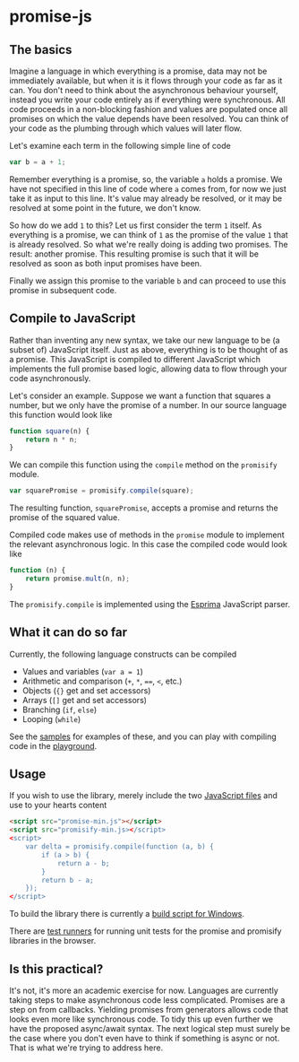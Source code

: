 promise-js
==========


The basics
----------

Imagine a language in which everything is a promise, data may not be immediately available, but when it is it flows through your code as far as it can.
You don't need to think about the asynchronous behaviour yourself, instead you write your code entirely as if everything were synchronous.
All code proceeds in a non-blocking fashion and values are populated once all promises on which the value depends have been resolved.
You can think of your code as the plumbing through which values will later flow.

Let's examine each term in the following simple line of code

```js
var b = a + 1;
```

Remember everything is a promise, so, the variable `a` holds a promise. 
We have not specified in this line of code where `a` comes from, for now we just take it as input to this line.
It's value may already be resolved, or it may be resolved at some point in the future, we don't know.

So how do we add `1` to this? Let us first consider the term `1` itself. As everything is a promise, we can think of `1` as the promise of the value `1` that is already resolved.
So what we're really doing is adding two promises.
The result: another promise.
This resulting promise is such that it will be resolved as soon as both input promises have been.

Finally we assign this promise to the variable `b` and can proceed to use this promise in subsequent code. 


Compile to JavaScript
-----------

Rather than inventing any new syntax, we take our new language to be (a subset of) JavaScript itself.
Just as above, everything is to be thought of as a promise.
This JavaScript is compiled to different JavaScript which implements the full promise based logic, allowing data to flow through your code asynchronously. 

Let's consider an example.
Suppose we want a function that squares a number, but we only have the promise of a number.
In our source language this function would look like

```js
function square(n) {
	return n * n;
}
```

We can compile this function using the `compile` method on the `promisify` module.
	
```js
var squarePromise = promisify.compile(square);
```

The resulting function, `squarePromise`, accepts a promise and returns the promise of the squared value.

Compiled code makes use of methods in the `promise` module to implement the relevant asynchronous logic.
In this case the compiled code would look like
	
```js
function (n) {
	return promise.mult(n, n);
}
```

The `promisify.compile` is implemented using the [Esprima](http://esprima.org/) JavaScript parser.


What it can do so far
-----

Currently, the following language constructs can be compiled

* Values and variables (`var a = 1`) 
* Arithmetic and comparison (`+`, `*`, `==`, `<`, etc.)
* Objects (`{}` get and set accessors)
* Arrays (`[]` get and set accessors)
* Branching (`if`, `else`)
* Looping (`while`)

See the [samples](samples/) for examples of these, and you can play with compiling code in the [playground](samples/playground.html).


Usage
-----

If you wish to use the library, merely include the two [JavaScript files](v/current/) and use to your hearts content

```html
<script src="promise-min.js"></script>
<script src="promisify-min.js></script>
<script>
	var delta = promisify.compile(function (a, b) {
		if (a > b) {
			return a - b;
		}
		return b - a;
	});
</script>
```

To build the library there is currently a [build script for Windows](build/Build.bat).

There are [test runners](testrunners/) for running unit tests for the promise and promisify libraries in the browser.


Is this practical?
-----------

It's not, it's more an academic exercise for now.
Languages are currently taking steps to make asynchronous code less complicated. 
Promises are a step on from callbacks. 
Yielding promises from generators allows code that looks even more like synchronous code.
To tidy this up even further we have the proposed async/await syntax.
The next logical step must surely be the case where you don't even have to think if something is async or not.
That is what we're trying to address here.
